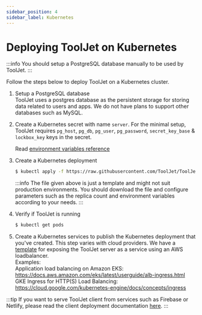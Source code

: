 ```yaml
---
sidebar_position: 4
sidebar_label: Kubernetes
---
```


# Deploying ToolJet on Kubernetes

:::info
You should setup a PostgreSQL database manually to be used by ToolJet.
:::

Follow the steps below to deploy ToolJet on a Kubernetes cluster. 

1. Setup a PostgreSQL database   
    ToolJet uses a postgres database as the persistent storage for storing data related to users and apps. We do not have plans to support other databases such as MySQL.

2. Create a Kubernetes secret with name `server`. For the minimal setup, ToolJet requires `pg_host`, `pg_db`, `pg_user`, `pg_password`, `secret_key_base` & `lockbox_key` keys in the secret.   

    Read [environment variables reference](/docs/deployment/env-vars)

3. Create a Kubernetes deployment

    ```bash
    $ kubectl apply -f https://raw.githubusercontent.com/ToolJet/ToolJet/main/deploy/kubernetes/deployment.yaml
    ```

    :::info
    The file given above is just a template and might not suit production environments. You should download the file and configure parameters such as the replica count and environment variables according to your needs.
    :::

4. Verify if ToolJet is running 

    ```bash
    $ kubectl get pods
    ```

5. Create a Kubernetes services to publish the Kubernetes deployment that you've created. This step varies with cloud providers. We have a [template](https://raw.githubusercontent.com/ToolJet/ToolJet/main/deploy/kubernetes/server-service.yaml) for exposing the ToolJet server as a service using an AWS loadbalancer.   
Examples:    
Application load balancing on Amazon EKS: https://docs.aws.amazon.com/eks/latest/userguide/alb-ingress.html   
GKE Ingress for HTTP(S) Load Balancing: https://cloud.google.com/kubernetes-engine/docs/concepts/ingress

:::tip
If you want to serve ToolJet client from services such as Firebase or Netlify, please read the client deployment documentation [here](/docs/setup/client).
:::
